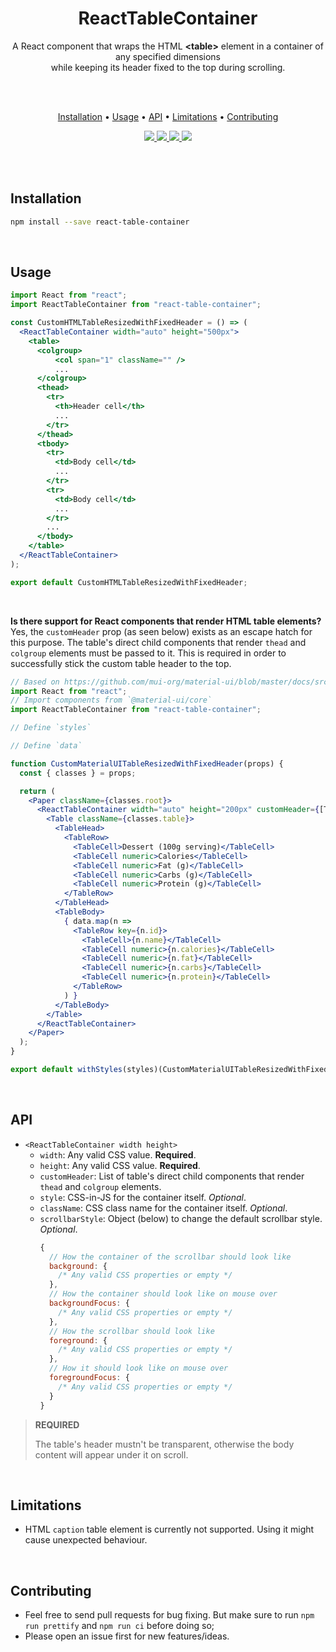 <h1 style="text-align: center;">
  ReactTableContainer
</h1>

<p style="text-align: center;">
  A React component that wraps the HTML <strong>&lt;table&gt;</strong> element in a container of any specified dimensions <br />
  while keeping its header fixed to the top during scrolling.
</p>

<br />
<br />

<p style="text-align: center;">
  <a href="#installation">Installation</a> •
  <a href="#usage">Usage</a> •
  <a href="#api">API</a> •
  <a href="#limitations">Limitations</a> •
  <a href="#contributing">Contributing</a>
</p>

<p style="text-align: center;">
  <a href="https://travis-ci.org/tiagovtristao/react-table-container/">
    <img src="https://travis-ci.org/tiagovtristao/react-table-container.svg?branch=master" />
  </a>
  <a href="https://unpkg.com/react-table-container/dist/react-table-container.min.js">
    <img src="https://img.badgesize.io/https://unpkg.com/react-table-container/dist/react-table-container.min.js?compression=gzip&amp;label=size&amp;maxAge=300" />
  </a>
  <a href="./package.json">
    <img src="https://img.shields.io/npm/v/react-table-container.svg?maxAge=300&label=version&colorB=007ec6&maxAge=300" />
  </a>
  <a href="./LICENSE.md">
    <img src="https://img.shields.io/npm/l/slate.svg?maxAge=300" />
  </a>
</p>

<br />
<br />

## Installation

```bash
npm install --save react-table-container
```

<br />

## Usage

```jsx
import React from "react";
import ReactTableContainer from "react-table-container";

const CustomHTMLTableResizedWithFixedHeader = () => (
  <ReactTableContainer width="auto" height="500px">
    <table>
      <colgroup>
          <col span="1" className="" />
          ...
      </colgroup>
      <thead>
        <tr>
          <th>Header cell</th>
          ...
        </tr>
      </thead>
      <tbody>
        <tr>
          <td>Body cell</td>
          ...
        </tr>
        <tr>
          <td>Body cell</td>
          ...
        </tr>
        ...
      </tbody>
    </table>
  </ReactTableContainer>
);

export default CustomHTMLTableResizedWithFixedHeader;
```

<br />

**Is there support for React components that render HTML table elements?** Yes, the `customHeader` prop (as seen below) exists as an escape hatch for this purpose. The table's direct child components that render `thead` and `colgroup` elements must be passed to it. This is required in order to successfully stick the custom table header to the top.

```jsx
// Based on https://github.com/mui-org/material-ui/blob/master/docs/src/pages/demos/tables/SimpleTable.js
import React from "react";
// Import components from `@material-ui/core`
import ReactTableContainer from "react-table-container";

// Define `styles`

// Define `data`

function CustomMaterialUITableResizedWithFixedHeader(props) {
  const { classes } = props;

  return (
    <Paper className={classes.root}>
      <ReactTableContainer width="auto" height="200px" customHeader={[TableHead]}>
        <Table className={classes.table}>
          <TableHead>
            <TableRow>
              <TableCell>Dessert (100g serving)</TableCell>
              <TableCell numeric>Calories</TableCell>
              <TableCell numeric>Fat (g)</TableCell>
              <TableCell numeric>Carbs (g)</TableCell>
              <TableCell numeric>Protein (g)</TableCell>
            </TableRow>
          </TableHead>
          <TableBody>
            { data.map(n => 
              <TableRow key={n.id}>
                <TableCell>{n.name}</TableCell>
                <TableCell numeric>{n.calories}</TableCell>
                <TableCell numeric>{n.fat}</TableCell>
                <TableCell numeric>{n.carbs}</TableCell>
                <TableCell numeric>{n.protein}</TableCell>
              </TableRow>
            ) }
          </TableBody>
        </Table>
      </ReactTableContainer>
    </Paper>
  );
}

export default withStyles(styles)(CustomMaterialUITableResizedWithFixedHeader);
```

<br />

## API

- `<ReactTableContainer width height>`
  - `width`: Any valid CSS value. **Required**.
  - `height`: Any valid CSS value. **Required**.
  - `customHeader`: List of table's direct child components that render `thead` and `colgroup` elements.
  - `style`: CSS-in-JS for the container itself. *Optional*.
  - `className`: CSS class name for the container itself. *Optional*.
  - `scrollbarStyle`: Object (below) to change the default scrollbar style. *Optional*.
    ```js
    {
      // How the container of the scrollbar should look like
      background: {
        /* Any valid CSS properties or empty */
      },
      // How the container should look like on mouse over
      backgroundFocus: {
        /* Any valid CSS properties or empty */
      },
      // How the scrollbar should look like
      foreground: {
        /* Any valid CSS properties or empty */
      },
      // How it should look like on mouse over
      foregroundFocus: {
        /* Any valid CSS properties or empty */
      }
    }
    ```

> **REQUIRED**
> 
> The table's header mustn't be transparent, otherwise the body content will appear under it on scroll.

<br />

## Limitations

- HTML `caption` table element is currently not supported. Using it might cause unexpected behaviour.

<br />

## Contributing

- Feel free to send pull requests for bug fixing. But make sure to run `npm run prettify` and `npm run ci` before doing so;
- Please open an issue first for new features/ideas.
